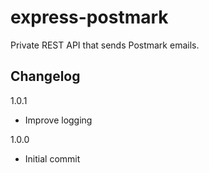 # express-postmark

Private REST API that sends Postmark emails.

## Changelog

1.0.1
- Improve logging

1.0.0
- Initial commit
